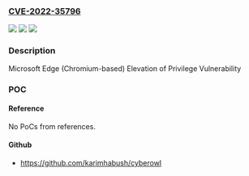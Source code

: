 ### [CVE-2022-35796](https://cve.mitre.org/cgi-bin/cvename.cgi?name=CVE-2022-35796)
![](https://img.shields.io/static/v1?label=Product&message=Microsoft%20Edge&color=blue)
![](https://img.shields.io/static/v1?label=Version&message=1.0.0%3C%20104.0.1293.47%20&color=brighgreen)
![](https://img.shields.io/static/v1?label=Vulnerability&message=Elevation%20of%20Privilege&color=brighgreen)

### Description

Microsoft Edge (Chromium-based) Elevation of Privilege Vulnerability

### POC

#### Reference
No PoCs from references.

#### Github
- https://github.com/karimhabush/cyberowl


